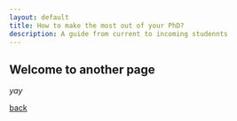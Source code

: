 ```yaml
---
layout: default
title: How to make the most out of your PhD?
description: A guide from current to incoming studennts
---
```


## Welcome to another page

_yay_

[back](./)
